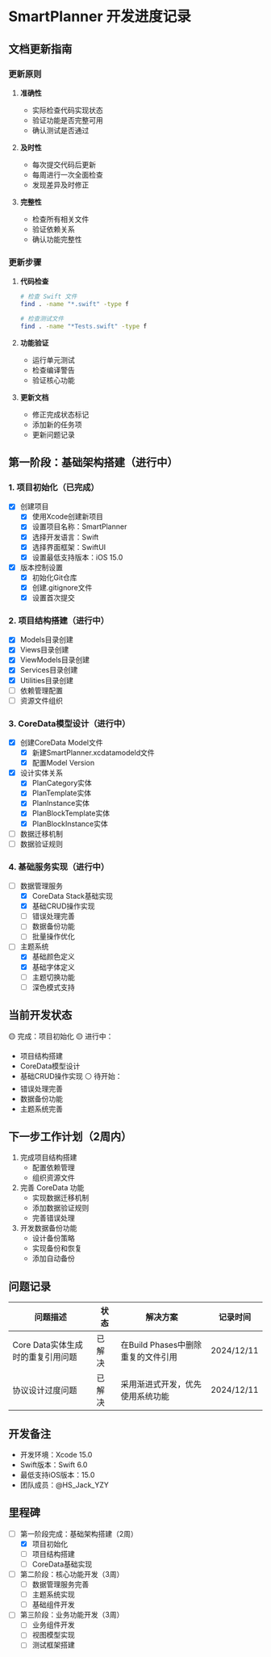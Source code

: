 # SmartPlanner 开发进度记录

## 文档更新指南

### 更新原则
1. **准确性**
   - 实际检查代码实现状态
   - 验证功能是否完整可用
   - 确认测试是否通过

2. **及时性**
   - 每次提交代码后更新
   - 每周进行一次全面检查
   - 发现差异及时修正

3. **完整性**
   - 检查所有相关文件
   - 验证依赖关系
   - 确认功能完整性

### 更新步骤
1. **代码检查**
   ```bash
   # 检查 Swift 文件
   find . -name "*.swift" -type f
   
   # 检查测试文件
   find . -name "*Tests.swift" -type f
   ```

2. **功能验证**
   - 运行单元测试
   - 检查编译警告
   - 验证核心功能

3. **更新文档**
   - 修正完成状态标记
   - 添加新的任务项
   - 更新问题记录

## 第一阶段：基础架构搭建（进行中）

### 1. 项目初始化（已完成）
- [x] 创建项目
  - [x] 使用Xcode创建新项目
  - [x] 设置项目名称：SmartPlanner
  - [x] 选择开发语言：Swift
  - [x] 选择界面框架：SwiftUI
  - [x] 设置最低支持版本：iOS 15.0
- [x] 版本控制设置
  - [x] 初始化Git仓库
  - [x] 创建.gitignore文件
  - [x] 设置首次提交

### 2. 项目结构搭建（进行中）
- [x] Models目录创建
- [x] Views目录创建
- [x] ViewModels目录创建
- [x] Services目录创建
- [x] Utilities目录创建
- [ ] 依赖管理配置
- [ ] 资源文件组织

### 3. CoreData模型设计（进行中）
- [x] 创建CoreData Model文件
  - [x] 新建SmartPlanner.xcdatamodeld文件
  - [x] 配置Model Version
- [x] 设计实体关系
  - [x] PlanCategory实体
  - [x] PlanTemplate实体
  - [x] PlanInstance实体
  - [x] PlanBlockTemplate实体
  - [x] PlanBlockInstance实体
- [ ] 数据迁移机制
- [ ] 数据验证规则

### 4. 基础服务实现（进行中）
- [ ] 数据管理服务
  - [x] CoreData Stack基础实现
  - [x] 基础CRUD操作实现
  - [ ] 错误处理完善
  - [ ] 数据备份功能
  - [ ] 批量操作优化
- [ ] 主题系统
  - [x] 基础颜色定义
  - [x] 基础字体定义
  - [ ] 主题切换功能
  - [ ] 深色模式支持

## 当前开发状态
🟡 完成：项目初始化
🟡 进行中：
  - 项目结构搭建
  - CoreData模型设计
  - 基础CRUD操作实现
⚪️ 待开始：
  - 错误处理完善
  - 数据备份功能
  - 主题系统完善

## 下一步工作计划（2周内）
1. 完成项目结构搭建
   - 配置依赖管理
   - 组织资源文件
2. 完善 CoreData 功能
   - 实现数据迁移机制
   - 添加数据验证规则
   - 完善错误处理
3. 开发数据备份功能
   - 设计备份策略
   - 实现备份和恢复
   - 添加自动备份

## 问题记录
| 问题描述 | 状态 | 解决方案 | 记录时间 |
|---------|------|---------|----------|
| Core Data实体生成时的重复引用问题 | 已解决 | 在Build Phases中删除重复的文件引用 | 2024/12/11 |
| 协议设计过度问题 | 已解决 | 采用渐进式开发，优先使用系统功能 | 2024/12/11 |

## 开发备注
- 开发环境：Xcode 15.0
- Swift版本：Swift 6.0
- 最低支持iOS版本：15.0
- 团队成员：@HS_Jack_YZY

## 里程碑
- [ ] 第一阶段完成：基础架构搭建（2周）
  - [x] 项目初始化
  - [ ] 项目结构搭建
  - [ ] CoreData基础实现
- [ ] 第二阶段：核心功能开发（3周）
  - [ ] 数据管理服务完善
  - [ ] 主题系统实现
  - [ ] 基础组件开发
- [ ] 第三阶段：业务功能开发（3周）
  - [ ] 业务组件开发
  - [ ] 视图模型实现
  - [ ] 测试框架搭建
